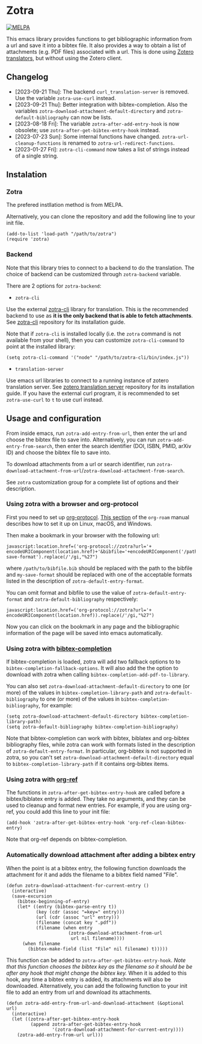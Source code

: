 # Zotra

[![MELPA](https://melpa.org/packages/zotra-badge.svg)](https://melpa.org/#/zotra)

This emacs library provides functions to get bibliographic information from a url and save it into a bibtex file.
It also provides a way to obtain a list of attachments (e.g. PDF files) associated with a url.
This is done using [Zotero translators](https://www.zotero.org/support/translators), but without using the Zotero client.

## Changelog

- [2023-09-21 Thu]: The backend `curl_translation-server` is removed. Use the variable `zotra-use-curl` instead.
- [2023-09-21 Thu]: Better integration with bibtex-completion. Also the variables `zotra-download-attachment-default-directory` and `zotra-default-bibliography` can now be lists.
- [2023-08-18 Fri]: The variable `zotra-after-add-entry-hook` is now obsolete; use `zotra-after-get-bibtex-entry-hook` instead.
- [2023-07-23 Sun]: Some internal functions have changed. `zotra-url-cleanup-functions` is renamed to `zotra-url-redirect-functions`.
- [2023-01-27 Fri]: `zotra-cli-command` now takes a list of strings instead of a single string.

## Instalation

### Zotra

The prefered instllation method is from MELPA.

Alternatively, you can clone the repository and add the following line to your init file.

``` emacs-lisp
(add-to-list 'load-path "/path/to/zotra")
(require 'zotra)
```

### Backend

Note that this library tries to connect to a backend to do the translation.
The choice of backend can be customized through `zotra-backend` variable.

There are 2 options for `zotra-backend`:
- `zotra-cli`

Use the external [zotra-cli](https://github.com/mpedramfar/zotra-cli) library for translation.
This is the recommended backend to use as **it is the only backend that is able to fetch attachments**.
See [zotra-cli](https://github.com/mpedramfar/zotra-cli) repository for its installation guide.

Note that if `zotra-cli` is installed locally (i.e. the `zotra` command is not available from your shell), then you can customize `zotra-cli-command` to point at the installed library:
```elisp
(setq zotra-cli-command '("node" "/path/to/zotra-cli/bin/index.js"))
```

- `translation-server`

Use emacs url libraries to connect to a running instance of zotero translation server.
See [zotero translation server](https://github.com/zotero/translation-server/) repository for its installation guide.
If you have the external curl program, it is recommended to set `zotra-use-curl` to `t` to use curl instead.


## Usage and configuration

From inside emacs, run `zotra-add-entry-from-url`, then enter the url and choose the bibtex file to save into.
Alternatively, you can run `zotra-add-entry-from-search`, then enter the search identifier (DOI, ISBN, PMID, arXiv ID) and choose the bibtex file to save into.

To download attachments from a url or search identifier, run `zotra-download-attachment-from-url`/`zotra-download-attachment-from-search`.

See `zotra` customization group for a complete list of options and their description.

### Using zotra with a browser and org-protocol

First you need to set up [org-protocol](https://orgmode.org/worg/org-contrib/org-protocol.html). [This section](https://www.orgroam.com/manual.html#Installation-_00281_0029) of the `org-roam` manual describes how to set it up on Linux, macOS, and Windows.

Then make a bookmark in your browser with the following url:
```
javascript:location.href=('org-protocol://zotra?url='+ encodeURIComponent(location.href)+'&bibfile='+encodeURIComponent('/path/to/bibfile.bib')+'&format=my-save-format').replace(/'/gi,"%27")
```
where `/path/to/bibfile.bib` should be replaced with the path to the bibfile and `my-save-format` should be replaced with one of the acceptable formats listed in the description of `zotra-default-entry-format`.

You can omit format and bibfile to use the value of `zotra-default-entry-format` and `zotra-default-bibliography` respectively:
```
javascript:location.href=('org-protocol://zotra?url='+ encodeURIComponent(location.href)).replace(/'/gi,"%27")
```
Now you can click on the bookmark in any page and the bibliographic information of the page will be saved into emacs automatically.

### Using zotra with [bibtex-completion](https://github.com/tmalsburg/helm-bibtex/)

If bibtex-completion is loaded, zotra will add two fallback options to to `bibtex-completion-fallback-options`.
It will also add the the option to download with zotra when calling `bibtex-completion-add-pdf-to-library`.

You can also set `zotra-download-attachment-default-directory` to one (or more) of the values in `bibtex-completion-library-path` and `zotra-default-bibliography` to one (or more) of the values in `bibtex-completion-bibliography`, for example:
```emacs-lisp
(setq zotra-download-attachment-default-directory bibtex-completion-library-path)
(setq zotra-default-bibliography bibtex-completion-bibliography)
```
Note that bibtex-completion can work with bibtex, biblatex and org-bibtex bibliography files, while zotra can work with formats listed in the description of `zotra-default-entry-format`.
In particular, org-bibtex is not supported in zotra, so you can't set `zotra-download-attachment-default-directory` equal to `bibtex-completion-library-path` if it contains org-bibtex items.

### Using zotra with [org-ref](https://github.com/jkitchin/org-ref)

The functions in `zotra-after-get-bibtex-entry-hook` are called before a bibtex/biblatex entry is added.
They take no arguments, and they can be used to cleanup and format new entries.
For example, if you are using org-ref, you could add this line to your init file:
```emacs-lisp
(add-hook 'zotra-after-get-bibtex-entry-hook 'org-ref-clean-bibtex-entry)
```
Note that org-ref depends on bibtex-completion.

### Automatically download attachment after adding a bibtex entry

When the point is at a bibtex entry, the following function downloads the attachment for it and adds the filename to a bibtex field named "File".
```emacs-lisp
(defun zotra-download-attachment-for-current-entry ()
  (interactive)
  (save-excursion
    (bibtex-beginning-of-entry)
    (let* ((entry (bibtex-parse-entry t))
           (key (cdr (assoc "=key=" entry)))
           (url (cdr (assoc "url" entry)))
           (filename (concat key ".pdf"))
           (filename (when entry
                       (zotra-download-attachment-from-url
                        url nil filename))))
      (when filename
        (bibtex-make-field (list "File" nil filename) t)))))
```

This function can be added to `zotra-after-get-bibtex-entry-hook`. 
*Note that this function chooses the bibtex key as the filename so it should be be after any hook that might change the bibtex key.*
When it is added to this hook, any time a bibtex entry is added, its attachments will also be downloaded.
Alternatively, you can add the following function to your init file to add an entry from url and download its attachments.

```emacs-lisp
(defun zotra-add-entry-from-url-and-download-attachment (&optional url)
  (interactive)
  (let ((zotra-after-get-bibtex-entry-hook
         (append zotra-after-get-bibtex-entry-hook
                 '(zotra-download-attachment-for-current-entry))))
    (zotra-add-entry-from-url url)))
```
